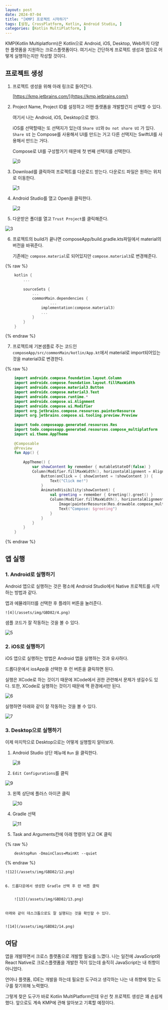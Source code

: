 ```yaml
---
layout: post
date: 2024-07-04
title: "[KMP] 프로젝트 시작하기"
tags: [설정, CrossPlatform, Kotlin, Android Studio, ]
categories: [Kotlin MultiPlatform, ]
---
```



KMP(Kotlin Multiplatform)은 Kotlin으로 Android, iOS, Desktop, Web까지 다양한 플랫폼을 지원하는 크로스플랫폼이다. 여기서는 간단하게 프로젝트 생성과 앱으로 어떻게 실행하는지만 작성할 것이다.



## 프로젝트 생성


1. 프로젝트 생성을 위해 아래 링크로 들어간다. 


	[https://kmp.jetbrains.com/](https://kmp.jetbrains.com/)


2. Project Name, Project ID를 설정하고 어떤 플랫폼을 개발할건지 선택할 수 있다. 


	여기서 나는 Android, iOS, Desktop으로 했다. 


	iOS를 선택할때는 또 선택지가 있는데 `Share UI`와 `Do not share UI` 가 있다. `Share UI` 는 Compose를 사용해서 UI를 만드는 거고 다른 선택지는 SwiftUI를 사용해서 만드는 거다. 


	Compose로 UI를 구성할거기 때문에 첫 번째 선택지를 선택한다.


	![0](/assets/img/GBD82/0.png)


3. Download를 클릭하여 프로젝트를 다운로드 받는다. 다운로드 파일은 원하는 위치로 이동한다. 


	![1](/assets/img/GBD82/1.png)


4. Android Studio를 열고 Open을 클릭한다.


	![2](/assets/img/GBD82/2.png)


5. 다운받은 폴더를 열고 `Trust Project`를 클릭해준다.


![3](/assets/img/GBD82/3.png)


6. 프로젝트의 build가 끝나면 composeApp/build.gradle.kts파일에서 material의 버전을 바꿔준다.


	기존에는 `compose.material`로 되어있지만 `compose.material3`로 변경해준다.


	
{% raw %}
```kotlin
	kotlin {
	    ...
	    
	    sourceSets {
	        ...
	        commonMain.dependencies {
			        ...
	            implementation(compose.material3)
	            ...
	        }
	    }
	}
```
{% endraw %}



7. 프로젝트에 기본샘플로 주는 코드인 `composeApp/src/commonMain/kotlin/App.kt`에서 material로 import되어있는 것을 material3로 변경한다.


	
{% raw %}
```kotlin
	import androidx.compose.foundation.layout.Column
	import androidx.compose.foundation.layout.fillMaxWidth
	import androidx.compose.material3.Button
	import androidx.compose.material3.Text
	import androidx.compose.runtime.*
	import androidx.compose.ui.Alignment
	import androidx.compose.ui.Modifier
	import org.jetbrains.compose.resources.painterResource
	import org.jetbrains.compose.ui.tooling.preview.Preview
	
	import todo.composeapp.generated.resources.Res
	import todo.composeapp.generated.resources.compose_multiplatform
	import ui.theme.AppTheme
	
	@Composable
	@Preview
	fun App() {
	
	    AppTheme() {
	        var showContent by remember { mutableStateOf(false) }
	        Column(Modifier.fillMaxWidth(), horizontalAlignment = Alignment.CenterHorizontally) {
	            Button(onClick = { showContent = !showContent }) {
	                Text("Click me!")
	            }
	            AnimatedVisibility(showContent) {
	                val greeting = remember { Greeting().greet() }
	                Column(Modifier.fillMaxWidth(), horizontalAlignment = Alignment.CenterHorizontally) {
	                    Image(painterResource(Res.drawable.compose_multiplatform), null)
	                    Text("Compose: $greeting")
	                }
	            }
	        }
	    }
	}
```
{% endraw %}




## 앱 실행



### 1. Android로 실행하기


Android 앱으로 실행하는 것은 평소에 Android Studio에서 Native 프로젝트를 시작하는 방법과 같다.


앱과 에뮬레이터를 선택한 후 플레이 버튼을 눌러준다.


	![4](/assets/img/GBD82/4.png)


샘플 코드가 잘 작동하는 것을 볼 수 있다.


![5](/assets/img/GBD82/5.png)



### 2. iOS로 실행하기


iOS 앱으로 실행하는 방법은 Android 앱을 실행하는 것과 유사하다. 


드롭다운에서 iosApp을 선택한 후 런 버튼을 클릭하면 된다.


실행은 XCode로 하는 것이기 때문에 XCode에서 권한 관련해서 문제가 생길수도 있다. 또한, XCode로 실행하는 것이기 때문에 맥 환경에서만 된다.


![6](/assets/img/GBD82/6.png)


실행하면 아래와 같이 잘 작동하는 것을 볼 수 있다.


![7](/assets/img/GBD82/7.png)



### 3. Desktop으로 실행하기


이제 마지막으로 Desktop으로는 어떻게 실행할지 알아보자.


1. Android Studio 상단 메뉴에 `Run` 을 클릭한다. 


	![8](/assets/img/GBD82/8.png)


2. `Edit Configurations`를 클릭


![9](/assets/img/GBD82/9.png)


3. 왼쪽 상단에 플러스 아이콘 클릭


	![10](/assets/img/GBD82/10.png)


4. Gradle 선택


	![11](/assets/img/GBD82/11.png)

1. Task and Arguments칸에 아래 명령어 넣고 OK 클릭

	
{% raw %}
```shell
	desktopRun -DmainClass=MainKt --quiet
```
{% endraw %}



	![12](/assets/img/GBD82/12.png)


	6. 드롭다운에서 생성한 Gradle 선택 후 런 버튼 클릭


		![13](/assets/img/GBD82/13.png)


	아래와 같이 데스크톱으로도 잘 실행되는 것을 확인할 수 있다.


	![14](/assets/img/GBD82/14.png)



## 여담


앱을 개발하면서 크로스 플랫폼으로 개발할 필요를 느꼈다. 나는 일전에 JavaScript와 React Native로 크로스플랫폼을 개발한 적이 있는데 솔직히 JavaScript는 내 취향이 아니었다. 


언어나 플랫폼, IDE는 개발을 하는데 필요한 도구라고 생각하는 나는 내 취향에 맞는 도구를 찾기위해 노력했다.


그렇게 찾은 도구가 바로 Kotlin MultiPlatform인데 우선 첫 프로젝트 생성은 꽤 손쉽게 했다. 앞으로도 계속 KMP에 관해 알아보고 기록할 예정이다.

